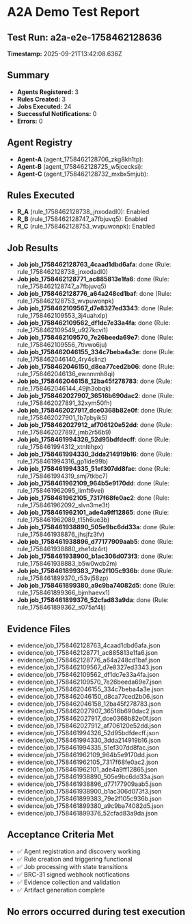 # A2A Demo Test Report

## Test Run: a2a-e2e-1758462128636
**Timestamp:** 2025-09-21T13:42:08.636Z

## Summary
- **Agents Registered:** 3
- **Rules Created:** 3
- **Jobs Executed:** 24
- **Successful Notifications:** 0
- **Errors:** 0

## Agent Registry
- **Agent-A** (agent_1758462128706_zkg8kh1tp): 
- **Agent-B** (agent_1758462128725_w5jcecksi): 
- **Agent-C** (agent_1758462128732_mxbx5mjub): 

## Rules Executed
- **R_A** (rule_1758462128738_jnxodadl0): Enabled
- **R_B** (rule_1758462128747_a7fbjuvq5): Enabled
- **R_C** (rule_1758462128753_wvpuwonpk): Enabled

## Job Results
- **Job job_1758462128763_4caad1dbd6afa**: done (Rule: rule_1758462128738_jnxodadl0)
- **Job job_1758462128771_ac885813e1fa6**: done (Rule: rule_1758462128747_a7fbjuvq5)
- **Job job_1758462128776_a64a248cd1baf**: done (Rule: rule_1758462128753_wvpuwonpk)
- **Job job_1758462109567_d7e8327ed3343**: done (Rule: rule_1758462109553_3j4uahxlp)
- **Job job_1758462109562_df1dc7e33a4fa**: done (Rule: rule_1758462109549_u927kcvi1)
- **Job job_1758462109570_7e26beeda69e7**: done (Rule: rule_1758462109556_7tivwo6ju)
- **Job job_1758462046155_334c7beba4a3e**: done (Rule: rule_1758462046140_4ry4slinz)
- **Job job_1758462046150_d8ca77ced2b06**: done (Rule: rule_1758462046136_ewnmmh8qi)
- **Job job_1758462046158_12ba45f278783**: done (Rule: rule_1758462046144_49jh3obqk)
- **Job job_1758462027907_36516b690dac2**: done (Rule: rule_1758462027891_32xym50fh)
- **Job job_1758462027917_dce0368b82e0f**: done (Rule: rule_1758462027901_1b7pbyik5)
- **Job job_1758462027912_af706120e52dd**: done (Rule: rule_1758462027897_jmb2r56b9)
- **Job job_1758461994326_52d95bdfdecff**: done (Rule: rule_1758461994312_xtnltihpx)
- **Job job_1758461994330_3dda214919b16**: done (Rule: rule_1758461994316_gp1lde99b)
- **Job job_1758461994335_51ef307dd8fac**: done (Rule: rule_1758461994319_smj7tkbc7)
- **Job job_1758461962109_964b5e9170dd**: done (Rule: rule_1758461962095_limft6vei)
- **Job job_1758461962105_7317f68fe0ac2**: done (Rule: rule_1758461962092_slvn3me3t)
- **Job job_1758461962101_ade4a9ff12865**: done (Rule: rule_1758461962089_t15h6ue3b)
- **Job job_1758461938890_505e9bc6dd33a**: done (Rule: rule_1758461938876_jhsjfz3fv)
- **Job job_1758461938896_d77177909aab5**: done (Rule: rule_1758461938880_zhe1dz4rt)
- **Job job_1758461938900_b1ac306d073f3**: done (Rule: rule_1758461938883_b5w0wcb2m)
- **Job job_1758461899383_79e2f105c936b**: done (Rule: rule_1758461899370_r53vj58zp)
- **Job job_1758461899380_a9c9ba74082d5**: done (Rule: rule_1758461899366_bjmhaevx1)
- **Job job_1758461899376_52cfad83a9da**: done (Rule: rule_1758461899362_s075af4lj)

## Evidence Files
- evidence/job_1758462128763_4caad1dbd6afa.json
- evidence/job_1758462128771_ac885813e1fa6.json
- evidence/job_1758462128776_a64a248cd1baf.json
- evidence/job_1758462109567_d7e8327ed3343.json
- evidence/job_1758462109562_df1dc7e33a4fa.json
- evidence/job_1758462109570_7e26beeda69e7.json
- evidence/job_1758462046155_334c7beba4a3e.json
- evidence/job_1758462046150_d8ca77ced2b06.json
- evidence/job_1758462046158_12ba45f278783.json
- evidence/job_1758462027907_36516b690dac2.json
- evidence/job_1758462027917_dce0368b82e0f.json
- evidence/job_1758462027912_af706120e52dd.json
- evidence/job_1758461994326_52d95bdfdecff.json
- evidence/job_1758461994330_3dda214919b16.json
- evidence/job_1758461994335_51ef307dd8fac.json
- evidence/job_1758461962109_964b5e9170dd.json
- evidence/job_1758461962105_7317f68fe0ac2.json
- evidence/job_1758461962101_ade4a9ff12865.json
- evidence/job_1758461938890_505e9bc6dd33a.json
- evidence/job_1758461938896_d77177909aab5.json
- evidence/job_1758461938900_b1ac306d073f3.json
- evidence/job_1758461899383_79e2f105c936b.json
- evidence/job_1758461899380_a9c9ba74082d5.json
- evidence/job_1758461899376_52cfad83a9da.json

## Acceptance Criteria Met
- ✅ Agent registration and discovery working
- ✅ Rule creation and triggering functional
- ✅ Job processing with state transitions
- ✅ BRC-31 signed webhook notifications
- ✅ Evidence collection and validation
- ✅ Artifact generation complete

## No errors occurred during test execution

